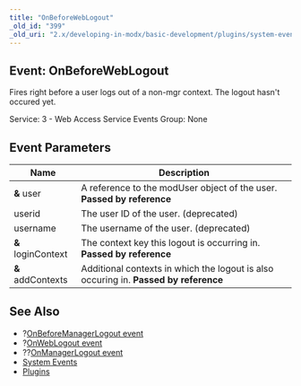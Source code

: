```yaml
---
title: "OnBeforeWebLogout"
_old_id: "399"
_old_uri: "2.x/developing-in-modx/basic-development/plugins/system-events/onbeforeweblogout"
---
```


## Event: OnBeforeWebLogout

Fires right before a user logs out of a non-mgr context. The logout hasn't occured yet.

Service: 3 - Web Access Service Events 
Group: None

## Event Parameters

| Name | Description |
|------|-------------|
| **&** user | A reference to the modUser object of the user. **Passed by reference** |
| userid | The user ID of the user. (deprecated) |
| username | The username of the user. (deprecated) |
| **&** loginContext | The context key this logout is occurring in. **Passed by reference** |
| **&** addContexts | Additional contexts in which the logout is also occuring in. **Passed by reference** |
## See Also

- ?[OnBeforeManagerLogout event](developing-in-modx/basic-development/plugins/system-events/onbeforemanagerlogout "OnBeforeManagerLogout")
- ?[OnWebLogout event](developing-in-modx/basic-development/plugins/system-events/onweblogout "OnWebLogout")
- ??[OnManagerLogout event](developing-in-modx/basic-development/plugins/system-events/onmanagerlogout "OnManagerLogout")
- [System Events](developing-in-modx/basic-development/plugins/system-events "System Events")
- [Plugins](developing-in-modx/basic-development/plugins "Plugins")